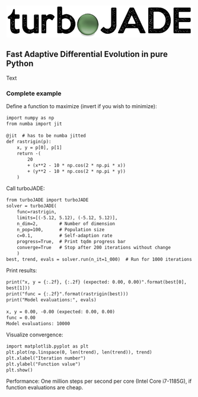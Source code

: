 ![Logo](https://github.com/hippke/turboJADE/blob/main/logo.png?raw=true)
## Fast Adaptive Differential Evolution in pure Python

Text

### Complete example

Define a function to maximize (invert if you wish to minimize):

```
import numpy as np
from numba import jit

@jit  # has to be numba jitted
def rastrigin(p):
    x, y = p[0], p[1]
    return -(
        20
        + (x**2 - 10 * np.cos(2 * np.pi * x))
        + (y**2 - 10 * np.cos(2 * np.pi * y))
    )
```
Call turboJADE:
```
from turboJADE import turboJADE
solver = turboJADE(
    func=rastrigin,
    limits=[(-5.12, 5.12), (-5.12, 5.12)],
    n_dim=2,        # Number of dimension
    n_pop=100,      # Population size
    c=0.1,          # Self-adaption rate
    progress=True,  # Print tqdm progress bar
    converge=True   # Stop after 200 iterations without change
    )
best, trend, evals = solver.run(n_it=1_000)  # Run for 1000 iterations
```
Print results:
```
print("x, y = {:.2f}, {:.2f} (expected: 0.00, 0.00)".format(best[0], best[1]))
print("func = {:.2f}".format(rastrigin(best)))
print("Model evaluations:", evals)

x, y = 0.00, -0.00 (expected: 0.00, 0.00)
func = 0.00
Model evaluations: 10000
```

Visualize convergence:
```
import matplotlib.pyplot as plt
plt.plot(np.linspace(0, len(trend), len(trend)), trend)
plt.xlabel("Iteration number")
plt.ylabel("Function value")
plt.show()
```


Performance: One million steps per second per core (Intel Core i7-1185G), if function evaluations are cheap.
